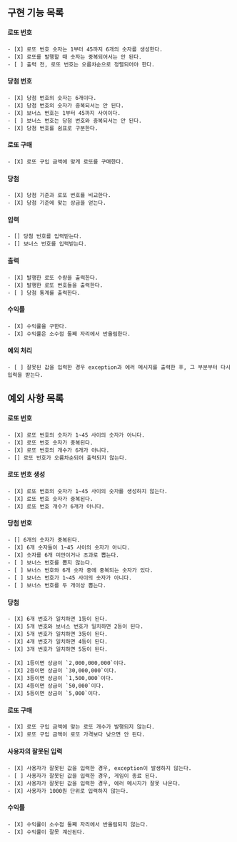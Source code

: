## 구현 기능 목록

#### 로또 번호
    - [X] 로또 번호 숫자는 1부터 45까지 6개의 숫자를 생성한다.
    - [X] 로또를 발행할 때 숫자는 중복되어서는 안 된다.
    - [ ] 출력 전, 로또 번호는 오름차순으로 정렬되어야 한다.


#### 당첨 번호
    - [X] 당첨 번호의 숫자는 6개이다.
    - [X] 당첨 번호의 숫자가 중복되서는 안 된다.
    - [X] 보너스 번호는 1부터 45까지 사이이다.
    - [ ] 보너스 번호는 당첨 번호와 중복되서는 안 된다.
    - [X] 당첨 번호를 쉼표로 구분한다.


#### 로또 구매
    - [X] 로또 구입 금액에 맞게 로또를 구매한다.


#### 당첨
    - [X] 당첨 기준과 로또 번호를 비교한다.
    - [X] 당첨 기준에 맞는 상금을 얻는다.

#### 입력
    - [] 당첨 번호를 입력받는다.
    - [] 보너스 번호를 입력받는다.


#### 출력
    - [X] 발행한 로또 수량을 출력한다.
    - [X] 발행한 로또 번호들을 출력한다.
    - [ ] 당첨 통계를 출력한다.


#### 수익률
    - [X] 수익률을 구한다.
    - [X] 수익률은 소수점 둘째 자리에서 반올림한다.


#### 예외 처리
    - [ ] 잘못된 값을 입력한 경우 exception과 에러 메시지를 출력한 후, 그 부분부터 다시 입력을 받는다.


## 예외 사항 목록

#### 로또 번호
    - [X] 로또 번호의 숫자가 1~45 사이의 숫자가 아니다.
    - [X] 로또 번호 숫자가 중복된다.
    - [X] 로또 번호의 개수가 6개가 아니다.
    - [] 로또 번호가 오름차순되어 출력되지 않는다.

#### 로또 번호 생성
    - [X] 로또 번호의 숫자가 1~45 사이의 숫자를 생성하지 않는다.
    - [X] 로또 번호 숫자가 중복된다.
    - [X] 로또 번호 개수가 6개가 아니다.

#### 당첨 번호
    - [] 6개의 숫자가 중복된다.
    - [X] 6개 숫자들이 1~45 사이의 숫자가 아니다.
    - [X] 숫자를 6개 미만이거나 초과로 뽑는다.
    - [ ] 보너스 번호를 뽑지 않는다.
    - [ ] 보너스 번호와 6개 숫자 중에 중복되는 숫자가 있다.
    - [ ] 보너스 번호가 1~45 사이의 숫자가 아니다.
    - [ ] 보너스 번호를 두 개이상 뽑는다.

#### 당첨
    - [X] 6개 번호가 일치하면 1등이 된다.
    - [X] 5개 번호와 보너스 번호가 일치하면 2등이 된다.
    - [X] 5개 번호가 일치하면 3등이 된다.
    - [X] 4개 번호가 일치하면 4등이 된다.
    - [X] 3개 번호가 일치하면 5등이 된다.

    - [X] 1등이면 상금이 `2,000,000,000`이다.
    - [X] 2등이면 상금이 `30,000,000`이다.
    - [X] 3등이면 상금이 `1,500,000`이다.
    - [X] 4등이면 상금이 `50,000`이다.
    - [X] 5등이면 상금이 `5,000`이다.

#### 로또 구매
    - [X] 로또 구입 금액에 맞는 로또 개수가 발행되지 않는다.
    - [X] 로또 구입 금액이 로또 가격보다 낮으면 안 된다. 

#### 사용자의 잘못된 입력
    - [X] 사용자가 잘못된 값을 입력한 경우, exception이 발생하지 않는다.
    - [ ] 사용자가 잘못된 값을 입력한 경우, 게임이 종료 된다.
    - [X] 사용자가 잘못된 값을 입력한 경우, 에러 메시지가 잘못 나온다.
    - [X] 사용자가 1000원 단위로 입력하지 않는다.

#### 수익률
    - [X] 수익률이 소수점 둘째 자리에서 반올림되지 않는다.
    - [X] 수익률이 잘못 계산된다.